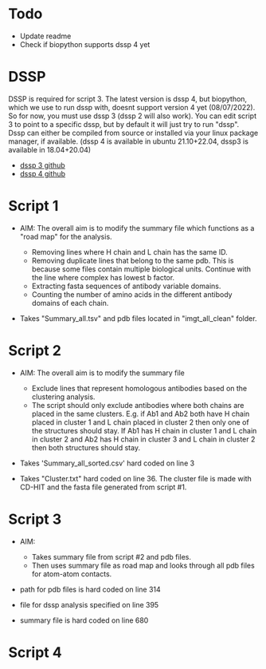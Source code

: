 # Todo

- Update readme
- Check if biopython supports dssp 4 yet

# DSSP
DSSP is required for script 3. The latest version is dssp 4, but biopython, which we use to run dssp with, doesnt support version 4 yet (08/07/2022). So for now, you must use dssp 3 (dssp 2 will also work). You can edit script 3 to point to a specific dssp, but by default it will just try to run "dssp".  
Dssp can either be compiled from source or installed via your linux package manager, if available. (dssp 4 is available in ubuntu 21.10+22.04, dssp3 is available in 18.04+20.04)
- [dssp 3 github](https://github.com/cmbi/dssp)
- [dssp 4 github](https://github.com/PDB-REDO/dssp)

# Script 1

- AIM: The overall aim is to modify the summary file which functions as a "road map" for the analysis.
	- Removing lines where H chain and L chain has the same ID.
	- Removing duplicate lines that belong to the same pdb. This is because some files contain multiple biological units. Continue with the line where complex has lowest b factor.
	- Extracting fasta sequences of antibody variable domains.
	- Counting the number of amino acids in the different antibody domains of each chain.

- Takes "Summary_all.tsv" and pdb files located in "imgt_all_clean" folder.

# Script 2

- AIM: The overall aim is to modify the summary file
	- Exclude lines that represent homologous antibodies based on the clustering analysis.
	- The script should only exclude antibodies where both chains are placed in the same clusters. E.g. if Ab1 and Ab2 both have H chain placed in cluster 1 and L chain placed in cluster 2 then only one of the structures should stay. If Ab1 has H chain in cluster 1 and L chain in cluster 2 and Ab2 has H chain in cluster 3 and L chain in cluster 2 then both structures should stay.

- Takes 'Summary_all_sorted.csv' hard coded on line 3
- Takes "Cluster.txt" hard coded on line 36. The cluster file is made with CD-HIT and the fasta file generated from script #1.

# Script 3

- AIM:
	- Takes summary file from script #2 and pdb files. 
    - Then uses summary file as road map and looks through all pdb files for atom-atom contacts.

- path for pdb files is hard coded on line 314
- file for dssp analysis specified on line 395
- summary file is hard coded on line 680

# Script 4